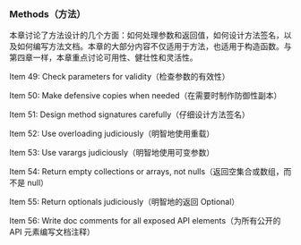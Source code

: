 ### Methods（方法）

本章讨论了方法设计的几个方面：如何处理参数和返回值，如何设计方法签名，以及如何编写方法文档。本章的大部分内容不仅适用于方法，也适用于构造函数。与第四章一样，本章重点讨论可用性、健壮性和灵活性。



Item 49: Check parameters for validity（检查参数的有效性）

Item 50: Make defensive copies when needed（在需要时制作防御性副本）

Item 51: Design method signatures carefully（仔细设计方法签名）

Item 52: Use overloading judiciously（明智地使用重载）

Item 53: Use varargs judiciously（明智地使用可变参数）

Item 54: Return empty collections or arrays, not nulls（返回空集合或数组，而不是 null）

Item 55: Return optionals judiciously（明智地的返回 Optional）

Item 56: Write doc comments for all exposed API elements（为所有公开的 API 元素编写文档注释）